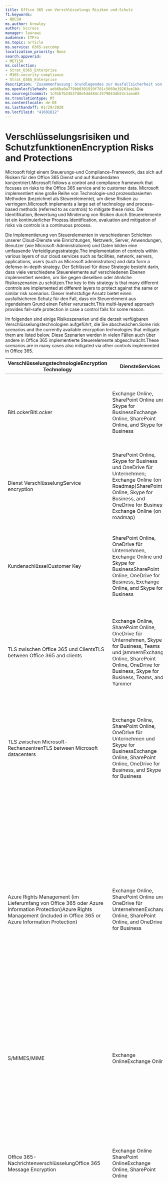 ```yaml
---
title: Office 365 von Verschlüsselungs Risiken und-Schutz
f1.keywords:
- NOCSH
ms.author: krowley
author: kccross
manager: laurawi
audience: ITPro
ms.topic: article
ms.service: O365-seccomp
localization_priority: None
search.appverid:
- MET150
ms.collection:
- Strat_O365_Enterprise
- M365-security-compliance
- Strat_O365_Enterprise
description: 'Zusammenfassung: Grundlegendes zur Ausfallsicherheit von Daten in Microsoft Office 365.'
ms.openlocfilehash: aeb6ba0a779bb0301919f781c5669e19263ee1bb
ms.sourcegitcommit: 1c91b7b24537d0e54d484c3379043db53c1aea65
ms.translationtype: MT
ms.contentlocale: de-DE
ms.lasthandoff: 01/29/2020
ms.locfileid: "41601812"
---
```

# <a name="encryption-risks-and-protections"></a><span data-ttu-id="be4a6-103">Verschlüsselungsrisiken und Schutzfunktionen</span><span class="sxs-lookup"><span data-stu-id="be4a6-103">Encryption Risks and Protections</span></span>

<span data-ttu-id="be4a6-104">Microsoft folgt einem Steuerungs-und Compliance-Framework, das sich auf Risiken für den Office 365 Dienst und auf Kundendaten konzentriert.</span><span class="sxs-lookup"><span data-stu-id="be4a6-104">Microsoft follows a control and compliance framework that focuses on risks to the Office 365 service and to customer data.</span></span> <span data-ttu-id="be4a6-105">Microsoft implementiert eine große Reihe von Technologie-und prozessbasierten Methoden (bezeichnet als Steuerelemente), um diese Risiken zu verringern.</span><span class="sxs-lookup"><span data-stu-id="be4a6-105">Microsoft implements a large set of technology and process-based methods (referred to as controls) to mitigate these risks.</span></span> <span data-ttu-id="be4a6-106">Die Identifikation, Bewertung und Minderung von Risiken durch Steuerelemente ist ein kontinuierlicher Prozess.</span><span class="sxs-lookup"><span data-stu-id="be4a6-106">Identification, evaluation and mitigation of risks via controls is a continuous process.</span></span> 

<span data-ttu-id="be4a6-107">Die Implementierung von Steuerelementen in verschiedenen Schichten unserer Cloud-Dienste wie Einrichtungen, Netzwerk, Server, Anwendungen, Benutzer (wie Microsoft-Administratoren) und Daten bilden eine umfassende Verteidigungsstrategie.</span><span class="sxs-lookup"><span data-stu-id="be4a6-107">The implementation of controls within various layers of our cloud services such as facilities, network, servers, applications, users (such as Microsoft administrators) and data form a defense-in-depth strategy.</span></span> <span data-ttu-id="be4a6-108">Der Schlüssel für diese Strategie besteht darin, dass viele verschiedene Steuerelemente auf verschiedenen Ebenen implementiert werden, um Sie gegen dieselben oder ähnliche Risikoszenarien zu schützen.</span><span class="sxs-lookup"><span data-stu-id="be4a6-108">The key to this strategy is that many different controls are implemented at different layers to protect against the same or similar risk scenarios.</span></span> <span data-ttu-id="be4a6-109">Dieser mehrstufige Ansatz bietet einen ausfallsicheren Schutz für den Fall, dass ein Steuerelement aus irgendeinem Grund einen Fehler verursacht.</span><span class="sxs-lookup"><span data-stu-id="be4a6-109">This multi-layered approach provides fail-safe protection in case a control fails for some reason.</span></span>

<span data-ttu-id="be4a6-110">Im folgenden sind einige Risikoszenarien und die derzeit verfügbaren Verschlüsselungstechnologien aufgeführt, die Sie abschwächen.</span><span class="sxs-lookup"><span data-stu-id="be4a6-110">Some risk scenarios and the currently available encryption technologies that mitigate them are listed below.</span></span> <span data-ttu-id="be4a6-111">Diese Szenarien werden in vielen Fällen auch über andere in Office 365 implementierte Steuerelemente abgeschwächt.</span><span class="sxs-lookup"><span data-stu-id="be4a6-111">These scenarios are in many cases also mitigated via other controls implemented in Office 365.</span></span>

| <span data-ttu-id="be4a6-112">Verschlüsselungstechnologie</span><span class="sxs-lookup"><span data-stu-id="be4a6-112">Encryption Technology</span></span> | <span data-ttu-id="be4a6-113">Dienste</span><span class="sxs-lookup"><span data-stu-id="be4a6-113">Services</span></span> | <span data-ttu-id="be4a6-114">Schlüsselverwaltung</span><span class="sxs-lookup"><span data-stu-id="be4a6-114">Key Management</span></span> | <span data-ttu-id="be4a6-115">Risikoszenario</span><span class="sxs-lookup"><span data-stu-id="be4a6-115">Risk Scenario</span></span> | <span data-ttu-id="be4a6-116">Wert</span><span class="sxs-lookup"><span data-stu-id="be4a6-116">Value</span></span> |
|----------------------------------------------------------------------------------|--------------------------------------------------------------------------------------------------|---------------------|------------------------------------------------------------------------------------------------------------------------------------------|---------------------------------------------------------------------------------------------------------------------------------------------------------------------------------------------------------------------------------------------------------------------------------------------------------------------------------------------------------------------------------------------------------------------------------|
| <span data-ttu-id="be4a6-117">BitLocker</span><span class="sxs-lookup"><span data-stu-id="be4a6-117">BitLocker</span></span> | <span data-ttu-id="be4a6-118">Exchange Online, SharePoint Online und Skype for Business</span><span class="sxs-lookup"><span data-stu-id="be4a6-118">Exchange Online, SharePoint Online, and Skype for Business</span></span> | <span data-ttu-id="be4a6-119">Microsoft</span><span class="sxs-lookup"><span data-stu-id="be4a6-119">Microsoft</span></span> | <span data-ttu-id="be4a6-120">Datenträger oder Server in Office 365 werden gestohlen oder nicht ordnungsgemäß recycelt.</span><span class="sxs-lookup"><span data-stu-id="be4a6-120">Disks or servers in Office 365 are stolen or improperly recycled.</span></span> | <span data-ttu-id="be4a6-121">BitLocker bietet einen ausfallsicheren Ansatz zum Schutz vor Datenverlust aufgrund gestohlener oder nicht ordnungsgemäß verwendeter Hardware (Server/Datenträger).</span><span class="sxs-lookup"><span data-stu-id="be4a6-121">BitLocker provides a fail-safe approach to protect against loss of data due to stolen or improperly recycled hardware (server/disk).</span></span> |
| <span data-ttu-id="be4a6-122">Dienst Verschlüsselung</span><span class="sxs-lookup"><span data-stu-id="be4a6-122">Service encryption</span></span> | <span data-ttu-id="be4a6-123">SharePoint Online, Skype for Business und OneDrive für Unternehmen; Exchange Online (on Roadmap)</span><span class="sxs-lookup"><span data-stu-id="be4a6-123">SharePoint Online, Skype for Business, and OneDrive for Business; Exchange Online (on roadmap)</span></span> | <span data-ttu-id="be4a6-124">Microsoft</span><span class="sxs-lookup"><span data-stu-id="be4a6-124">Microsoft</span></span> | <span data-ttu-id="be4a6-125">Interner oder externer Hacker versucht, auf einzelne Dateien/Daten als BLOB zuzugreifen.</span><span class="sxs-lookup"><span data-stu-id="be4a6-125">Internal or external hacker tries to access individual files/data as a blob.</span></span> | <span data-ttu-id="be4a6-126">Die verschlüsselten Daten können nicht ohne Zugriff auf Schlüssel entschlüsselt werden.</span><span class="sxs-lookup"><span data-stu-id="be4a6-126">The encrypted data cannot be decrypted without access to keys.</span></span> <span data-ttu-id="be4a6-127">Hilft, das Risiko eines Hackers, der auf Daten zugreift, zu mindern.</span><span class="sxs-lookup"><span data-stu-id="be4a6-127">Helps to mitigate risk of a hacker accessing data.</span></span> |
| <span data-ttu-id="be4a6-128">Kundenschlüssel</span><span class="sxs-lookup"><span data-stu-id="be4a6-128">Customer Key</span></span> | <span data-ttu-id="be4a6-129">SharePoint Online, OneDrive für Unternehmen, Exchange Online und Skype for Business</span><span class="sxs-lookup"><span data-stu-id="be4a6-129">SharePoint Online, OneDrive for Business, Exchange Online, and Skype for Business</span></span> | <span data-ttu-id="be4a6-130">Kunde</span><span class="sxs-lookup"><span data-stu-id="be4a6-130">Customer</span></span> | <span data-ttu-id="be4a6-131">N/A (dieses Feature ist als Compliance-Feature konzipiert; keine Risikominderung.)</span><span class="sxs-lookup"><span data-stu-id="be4a6-131">N/A (This feature is designed as a compliance feature; not as a mitigation for any risk.)</span></span> | <span data-ttu-id="be4a6-132">Unterstützt Kunden bei der Erfüllung interner Vorschriften und Compliance-Verpflichtungen sowie der Möglichkeit, den Office 365-Dienst zu verlassen und den Zugriff von Microsoft auf Daten zu widerrufen.</span><span class="sxs-lookup"><span data-stu-id="be4a6-132">Helps customers meet internal regulation and compliance obligations, and the ability to leave the Office 365 service and revoke Microsoft’s access to data</span></span> |
| <span data-ttu-id="be4a6-133">TLS zwischen Office 365 und Clients</span><span class="sxs-lookup"><span data-stu-id="be4a6-133">TLS between Office 365 and clients</span></span> | <span data-ttu-id="be4a6-134">Exchange Online, SharePoint Online, OneDrive für Unternehmen, Skype for Business, Teams und jammern</span><span class="sxs-lookup"><span data-stu-id="be4a6-134">Exchange Online, SharePoint Online, OneDrive for Business, Skype for Business, Teams, and Yammer</span></span> | <span data-ttu-id="be4a6-135">Microsoft, Kunde</span><span class="sxs-lookup"><span data-stu-id="be4a6-135">Microsoft, Customer</span></span> | <span data-ttu-id="be4a6-136">Man-in-the-Middle-oder andere Angriffe, um den Datenfluss zwischen Office 365 und Clientcomputern über das Internet zu tippen.</span><span class="sxs-lookup"><span data-stu-id="be4a6-136">Man-in-the-middle or other attack to tap the data flow between Office 365 and client computers over Internet.</span></span> | <span data-ttu-id="be4a6-137">Diese Implementierung stellt einen Mehrwert für Microsoft und Kunden dar und gewährleistet die Datenintegrität, wenn Sie zwischen Office 365 und dem Client fließt.</span><span class="sxs-lookup"><span data-stu-id="be4a6-137">This implementation provides value to both Microsoft and customers and assures data integrity as it flows between Office 365 and the client.</span></span> |
| <span data-ttu-id="be4a6-138">TLS zwischen Microsoft-Rechenzentren</span><span class="sxs-lookup"><span data-stu-id="be4a6-138">TLS between Microsoft datacenters</span></span> | <span data-ttu-id="be4a6-139">Exchange Online, SharePoint Online, OneDrive für Unternehmen und Skype for Business</span><span class="sxs-lookup"><span data-stu-id="be4a6-139">Exchange Online, SharePoint Online, OneDrive for Business, and Skype for Business</span></span> | <span data-ttu-id="be4a6-140">Microsoft</span><span class="sxs-lookup"><span data-stu-id="be4a6-140">Microsoft</span></span> | <span data-ttu-id="be4a6-141">Man-in-the-Middle-oder andere Angriffe zum Tippen auf den Kundendaten Fluss zwischen Office 365 Servern, die sich in verschiedenen Microsoft-Rechenzentren befinden.</span><span class="sxs-lookup"><span data-stu-id="be4a6-141">Man-in-the-middle or other attack to tap the customer data flow between Office 365 servers located in different Microsoft datacenters.</span></span> | <span data-ttu-id="be4a6-142">Diese Implementierung ist eine weitere Methode zum Schutz von Daten gegen Angriffe zwischen Microsoft-Rechenzentren.</span><span class="sxs-lookup"><span data-stu-id="be4a6-142">This implementation is another method to protect data against attacks between Microsoft datacenters.</span></span> |
| <span data-ttu-id="be4a6-143">Azure Rights Management (im Lieferumfang von Office 365 oder Azure Information Protection)</span><span class="sxs-lookup"><span data-stu-id="be4a6-143">Azure Rights Management (included in Office 365 or Azure Information Protection)</span></span> | <span data-ttu-id="be4a6-144">Exchange Online, SharePoint Online und OneDrive für Unternehmen</span><span class="sxs-lookup"><span data-stu-id="be4a6-144">Exchange Online, SharePoint Online, and OneDrive for Business</span></span> | <span data-ttu-id="be4a6-145">Kunde</span><span class="sxs-lookup"><span data-stu-id="be4a6-145">Customer</span></span> | <span data-ttu-id="be4a6-146">Daten fallen in die Hände einer Person, die keinen Zugriff auf die Daten haben sollte.</span><span class="sxs-lookup"><span data-stu-id="be4a6-146">Data falls into the hands of a person who should not have access to the data.</span></span> | <span data-ttu-id="be4a6-147">Azure Information Protection verwendet Azure RMS, das Kunden mithilfe von Verschlüsselungs-, Identitäts-und Autorisierungsrichtlinien einen Mehrwert bietet, um Dateien und e-Mails auf mehreren Geräten zu schützen.</span><span class="sxs-lookup"><span data-stu-id="be4a6-147">Azure Information Protection uses Azure RMS which provides value to customers by using encryption, identity, and authorization policies to help secure files and email across multiple devices.</span></span> <span data-ttu-id="be4a6-148">Azure RMS bietet Kunden einen Mehrwert, wenn alle e-Mails, die von Office 365 stammen, die bestimmten Kriterien entsprechen (d. h., alle e-Mails an eine bestimmte Adresse), automatisch verschlüsselt werden können, bevor Sie an einen anderen Empfänger gesendet werden.</span><span class="sxs-lookup"><span data-stu-id="be4a6-148">Azure RMS provides value to customers where all emails originating from Office 365 that match certain criteria (i.e., all emails to a certain address) can be automatically encrypted before they get sent to another recipient.</span></span> |
| <span data-ttu-id="be4a6-149">S/MIME</span><span class="sxs-lookup"><span data-stu-id="be4a6-149">S/MIME</span></span> | <span data-ttu-id="be4a6-150">Exchange Online</span><span class="sxs-lookup"><span data-stu-id="be4a6-150">Exchange Online</span></span> | <span data-ttu-id="be4a6-151">Kunde</span><span class="sxs-lookup"><span data-stu-id="be4a6-151">Customer</span></span> | <span data-ttu-id="be4a6-152">E-Mail fällt in die Hände einer Person, die nicht der beabsichtigte Empfänger ist.</span><span class="sxs-lookup"><span data-stu-id="be4a6-152">Email falls into the hands of a person who is not the intended recipient.</span></span> | <span data-ttu-id="be4a6-153">S/MIME bietet Kunden einen Mehrwert, indem sichergestellt wird, dass mit s/MIME verschlüsselte e-Mails nur vom direkten Empfänger der e-Mail entschlüsselt werden können.</span><span class="sxs-lookup"><span data-stu-id="be4a6-153">S/MIME provides value to customers by assuring that email encrypted with S/MIME can only be decrypted by the direct recipient of the email.</span></span> |
| <span data-ttu-id="be4a6-154">Office 365-Nachrichtenverschlüsselung</span><span class="sxs-lookup"><span data-stu-id="be4a6-154">Office 365 Message Encryption</span></span> | <span data-ttu-id="be4a6-155">Exchange Online SharePoint Online</span><span class="sxs-lookup"><span data-stu-id="be4a6-155">Exchange Online, SharePoint Online</span></span> | <span data-ttu-id="be4a6-156">Kunde</span><span class="sxs-lookup"><span data-stu-id="be4a6-156">Customer</span></span> | <span data-ttu-id="be4a6-157">E-Mail, einschließlich geschützter Anlagen, fällt in die Hände einer Person innerhalb oder außerhalb Office 365, die nicht der beabsichtigte Empfänger der e-Mail ist.</span><span class="sxs-lookup"><span data-stu-id="be4a6-157">Email, including protected attachments, falls in hands of a person either within or outside Office 365 who is not the intended recipient of the email.</span></span> | <span data-ttu-id="be4a6-158">OM bietet Kunden einen Mehrwert, bei dem alle e-Mails, die von Office 365 stammen, die bestimmten Kriterien entsprechen (d. h., alle e-Mails an eine bestimmte Adresse), automatisch verschlüsselt werden, bevor Sie an einen anderen internen oder externen Empfänger gesendet werden.</span><span class="sxs-lookup"><span data-stu-id="be4a6-158">OME provides value to customers where all emails originating from Office 365 that match certain criteria (i.e., all emails to a certain address) are automatically encrypted before they get sent to another internal or an external recipient.</span></span> |
| <span data-ttu-id="be4a6-159">SMTP TLS mit Partnerorganisation</span><span class="sxs-lookup"><span data-stu-id="be4a6-159">SMTP TLS with partner organization</span></span> | <span data-ttu-id="be4a6-160">Exchange Online</span><span class="sxs-lookup"><span data-stu-id="be4a6-160">Exchange Online</span></span> | <span data-ttu-id="be4a6-161">Kunde</span><span class="sxs-lookup"><span data-stu-id="be4a6-161">Customer</span></span> | <span data-ttu-id="be4a6-162">E-Mails werden über einen man-in-the-Middle-oder einen anderen Angriff abgefangen, während Sie bei der Übertragung von einem Office 365-Mandanten in eine andere Partnerorganisation unterwegs sind.</span><span class="sxs-lookup"><span data-stu-id="be4a6-162">Email is intercepted via a man-in-the-middle or other attack while in transit from an Office 365 tenant to another partner organization.</span></span> | <span data-ttu-id="be4a6-163">Dieses Szenario bietet dem Kunden einen Mehrwert, sodass er alle e-Mails zwischen dem Office 365 Mandanten und der e-Mail-Organisation Ihres Partners innerhalb eines verschlüsselten SMTP-Kanals senden/empfangen kann.</span><span class="sxs-lookup"><span data-stu-id="be4a6-163">This scenario provides value to the customer such that they can send/receive all emails between their Office 365 tenant and their partner’s email organization inside an encrypted SMTP channel.</span></span> |

## <a name="encryption-technologies-available-in-office-365-multi-tenant-environments"></a><span data-ttu-id="be4a6-164">In Office 365 Umgebungen mit mehreren Mandanten verfügbare Verschlüsselungstechnologien</span><span class="sxs-lookup"><span data-stu-id="be4a6-164">Encryption technologies available in Office 365 multi-tenant environments</span></span>

| <span data-ttu-id="be4a6-165">Verschlüsselungstechnologie</span><span class="sxs-lookup"><span data-stu-id="be4a6-165">Encryption Technology</span></span> | <span data-ttu-id="be4a6-166">Implementiert von</span><span class="sxs-lookup"><span data-stu-id="be4a6-166">Implemented by</span></span> | <span data-ttu-id="be4a6-167">Algorithmus und Stärke des Schlüsselaustauschs</span><span class="sxs-lookup"><span data-stu-id="be4a6-167">Key Exchange Algorithm and Strength</span></span> | <span data-ttu-id="be4a6-168">Schlüsselverwaltung \*</span><span class="sxs-lookup"><span data-stu-id="be4a6-168">Key Management\*</span></span> | <span data-ttu-id="be4a6-169">FIPS 140-2 validiert</span><span class="sxs-lookup"><span data-stu-id="be4a6-169">FIPS 140-2 Validated</span></span> |
|----------------------------------------------------------------------------------|-------------------------|------------------------------------------------------------------------------------------------------------------------------------------------------------------------------------|--------------------------------------------------------------------------------------------------------------------------------------------------------------------------------------------------------------------------------------------------------------------------------------------------------------------------------------------------------------------------------------------------------------------------------------------------------------------------------------------------------------------------------------------------------------------------------------------------------------------------------------------------------------------------------------------------------------------------------------------------------------------------------------------------------------------------------------------------------------------------------------------------------------|-----------------------------------------------------------------------|
| <span data-ttu-id="be4a6-170">BitLocker</span><span class="sxs-lookup"><span data-stu-id="be4a6-170">BitLocker</span></span> | <span data-ttu-id="be4a6-171">Exchange Online</span><span class="sxs-lookup"><span data-stu-id="be4a6-171">Exchange Online</span></span> | <span data-ttu-id="be4a6-172">AES 128-Bit +</span><span class="sxs-lookup"><span data-stu-id="be4a6-172">AES 128-bit+</span></span> | <span data-ttu-id="be4a6-173">Der externe AES-Schlüssel wird in einem geheimen Tresor und in der Registrierung des Exchange-Servers gespeichert.</span><span class="sxs-lookup"><span data-stu-id="be4a6-173">AES external key is stored in a Secret Safe and in the registry of the Exchange server.</span></span> <span data-ttu-id="be4a6-174">Bei dem geheimen Safe handelt es sich um ein gesichertes Repository, das hochstufige Höhen-und Genehmigungen für den Zugriff erfordert.</span><span class="sxs-lookup"><span data-stu-id="be4a6-174">The Secret Safe is a secured repository that requires high-level elevation and approvals to access.</span></span> <span data-ttu-id="be4a6-175">Der Zugriff kann nur mithilfe eines internen Tools namens Lockbox angefordert und genehmigt werden.</span><span class="sxs-lookup"><span data-stu-id="be4a6-175">Access can be requested and approved only by using an internal tool called Lockbox.</span></span> <span data-ttu-id="be4a6-176">Der externe AES-Schlüssel wird auch im Trusted Platform-Modul auf dem Server gespeichert.</span><span class="sxs-lookup"><span data-stu-id="be4a6-176">The AES external key is also stored in the Trusted Platform Module in the server.</span></span> <span data-ttu-id="be4a6-177">Ein 48 stelliges numerisches Kennwort wird in Active Directory gespeichert und durch Lockbox geschützt.</span><span class="sxs-lookup"><span data-stu-id="be4a6-177">A 48-digit numerical password is stored in Active Directory and protected by Lockbox.</span></span> | <span data-ttu-id="be4a6-178">Ja, für Server mit AES 256-Bit \* \*</span><span class="sxs-lookup"><span data-stu-id="be4a6-178">Yes, for servers that use AES 256-bit\*\*</span></span> |
|  | <span data-ttu-id="be4a6-179">SharePoint Online</span><span class="sxs-lookup"><span data-stu-id="be4a6-179">SharePoint Online</span></span> | <span data-ttu-id="be4a6-180">AES 256-Bit</span><span class="sxs-lookup"><span data-stu-id="be4a6-180">AES 256-bit</span></span> | <span data-ttu-id="be4a6-181">Externer AES-Schlüssel wird in einem geheimen Tresor gespeichert.</span><span class="sxs-lookup"><span data-stu-id="be4a6-181">AES external key is stored in a Secret Safe.</span></span> <span data-ttu-id="be4a6-182">Bei dem geheimen Safe handelt es sich um ein gesichertes Repository, das hochstufige Höhen-und Genehmigungen für den Zugriff erfordert.</span><span class="sxs-lookup"><span data-stu-id="be4a6-182">The Secret Safe is a secured repository that requires high-level elevation and approvals to access.</span></span> <span data-ttu-id="be4a6-183">Der Zugriff kann nur mithilfe eines internen Tools namens Lockbox angefordert und genehmigt werden.</span><span class="sxs-lookup"><span data-stu-id="be4a6-183">Access can be requested and approved only by using an internal tool called Lockbox.</span></span> <span data-ttu-id="be4a6-184">Der externe AES-Schlüssel wird auch im Trusted Platform-Modul auf dem Server gespeichert.</span><span class="sxs-lookup"><span data-stu-id="be4a6-184">The AES external key is also stored in the Trusted Platform Module in the server.</span></span> <span data-ttu-id="be4a6-185">Ein 48 stelliges numerisches Kennwort wird in Active Directory gespeichert und durch Lockbox geschützt.</span><span class="sxs-lookup"><span data-stu-id="be4a6-185">A 48-digit numerical password is stored in Active Directory and protected by Lockbox.</span></span> | <span data-ttu-id="be4a6-186">Ja</span><span class="sxs-lookup"><span data-stu-id="be4a6-186">Yes</span></span> |
|  | <span data-ttu-id="be4a6-187">Skype for Business</span><span class="sxs-lookup"><span data-stu-id="be4a6-187">Skype for Business</span></span> | <span data-ttu-id="be4a6-188">AES 256-Bit</span><span class="sxs-lookup"><span data-stu-id="be4a6-188">AES 256-bit</span></span> | <span data-ttu-id="be4a6-189">Externer AES-Schlüssel wird in einem geheimen Tresor gespeichert.</span><span class="sxs-lookup"><span data-stu-id="be4a6-189">AES external key is stored in a Secret Safe.</span></span> <span data-ttu-id="be4a6-190">Bei dem geheimen Safe handelt es sich um ein gesichertes Repository, das hochstufige Höhen-und Genehmigungen für den Zugriff erfordert.</span><span class="sxs-lookup"><span data-stu-id="be4a6-190">The Secret Safe is a secured repository that requires high-level elevation and approvals to access.</span></span> <span data-ttu-id="be4a6-191">Der Zugriff kann nur mithilfe eines internen Tools namens Lockbox angefordert und genehmigt werden.</span><span class="sxs-lookup"><span data-stu-id="be4a6-191">Access can be requested and approved only by using an internal tool called Lockbox.</span></span> <span data-ttu-id="be4a6-192">Der externe AES-Schlüssel wird auch im Trusted Platform-Modul auf dem Server gespeichert.</span><span class="sxs-lookup"><span data-stu-id="be4a6-192">The AES external key is also stored in the Trusted Platform Module in the server.</span></span> <span data-ttu-id="be4a6-193">Ein 48 stelliges numerisches Kennwort wird in Active Directory gespeichert und durch Lockbox geschützt.</span><span class="sxs-lookup"><span data-stu-id="be4a6-193">A 48-digit numerical password is stored in Active Directory and protected by Lockbox.</span></span> | <span data-ttu-id="be4a6-194">Ja</span><span class="sxs-lookup"><span data-stu-id="be4a6-194">Yes</span></span> |
| <span data-ttu-id="be4a6-195">Dienst Verschlüsselung</span><span class="sxs-lookup"><span data-stu-id="be4a6-195">Service Encryption</span></span> | <span data-ttu-id="be4a6-196">SharePoint Online</span><span class="sxs-lookup"><span data-stu-id="be4a6-196">SharePoint Online</span></span> | <span data-ttu-id="be4a6-197">AES 256-Bit</span><span class="sxs-lookup"><span data-stu-id="be4a6-197">AES 256-bit</span></span> | <span data-ttu-id="be4a6-198">Die zum Verschlüsseln der Blobs verwendeten Schlüssel werden in der SharePoint Online Inhaltsdatenbank gespeichert.</span><span class="sxs-lookup"><span data-stu-id="be4a6-198">The keys used to encrypt the blobs are stored in the SharePoint Online Content Database.</span></span> <span data-ttu-id="be4a6-199">Die SharePoint Online Inhaltsdatenbanken werden durch Datenbankzugriffs Steuerelemente und die Verschlüsselung im Rest geschützt.</span><span class="sxs-lookup"><span data-stu-id="be4a6-199">The SharePoint Online Content Databases is protected by database access controls and encryption at rest.</span></span> <span data-ttu-id="be4a6-200">Die Verschlüsselung erfolgt mithilfe von DSA in der Azure SQL-Datenbank.</span><span class="sxs-lookup"><span data-stu-id="be4a6-200">Encryption is performed using TDE in Azure SQL Database.</span></span> <span data-ttu-id="be4a6-201">Diese Geheimnisse befinden sich auf Dienstebene für SharePoint Online, nicht auf Mandantenebene.</span><span class="sxs-lookup"><span data-stu-id="be4a6-201">These secrets are at the service level for SharePoint Online, not at the tenant level.</span></span> <span data-ttu-id="be4a6-202">Diese Geheimnisse (manchmal auch als Hauptschlüssel bezeichnet) werden in einem separaten sicheren Repository gespeichert, das als Schlüsselspeicher bezeichnet wird.</span><span class="sxs-lookup"><span data-stu-id="be4a6-202">These secrets (sometimes referred to as the master keys) are stored in a separate secure repository called the Key Store.</span></span> <span data-ttu-id="be4a6-203">DSA bietet Sicherheit im Ruhezustand sowohl für die aktive Datenbank als auch für die Datenbanksicherungen und Transaktionsprotokolle.</span><span class="sxs-lookup"><span data-stu-id="be4a6-203">TDE provides security at rest for both the active database and the database backups and transaction logs.</span></span> <span data-ttu-id="be4a6-204">Wenn Kunden den optionalen Schlüssel bereitstellen, wird der Kundenschlüssel in Azure Key Vault gespeichert, und der Dienst verwendet den Schlüssel zum Verschlüsseln eines Mandanten Schlüssels, der zum Verschlüsseln eines Standort Schlüssels verwendet wird, der dann zum Verschlüsseln der Tasten auf Dateiebene verwendet wird.</span><span class="sxs-lookup"><span data-stu-id="be4a6-204">When customers provide the optional key, the customer key is stored in Azure Key Vault, and the service uses the key to encrypt a tenant key, which is used to encrypt a site key, which is then used to encrypt the file level keys.</span></span> <span data-ttu-id="be4a6-205">Im Wesentlichen wird eine neue Schlüsselhierarchie eingeführt, wenn der Kunde einen Schlüssel bereitstellt.</span><span class="sxs-lookup"><span data-stu-id="be4a6-205">Essentially, a new key hierarchy is introduced when the customer provides a key.</span></span> | <span data-ttu-id="be4a6-206">Ja</span><span class="sxs-lookup"><span data-stu-id="be4a6-206">Yes</span></span> |
|  | <span data-ttu-id="be4a6-207">Skype for Business</span><span class="sxs-lookup"><span data-stu-id="be4a6-207">Skype for Business</span></span> | <span data-ttu-id="be4a6-208">AES 256-Bit</span><span class="sxs-lookup"><span data-stu-id="be4a6-208">AES 256-bit</span></span> | <span data-ttu-id="be4a6-209">Jedes Datenelement wird mit einem anderen zufällig generierten 256-Bit-Schlüssel verschlüsselt.</span><span class="sxs-lookup"><span data-stu-id="be4a6-209">Each piece of data is encrypted using a different randomly generated 256-bit key.</span></span> <span data-ttu-id="be4a6-210">Der Verschlüsselungsschlüssel wird in einer entsprechenden Metadaten-XML-Datei gespeichert, die auch über einen Hauptschlüssel für die Konferenz verschlüsselt wird.</span><span class="sxs-lookup"><span data-stu-id="be4a6-210">The encryption key is stored in a corresponding metadata XML file which is also encrypted by a per-conference master key.</span></span> <span data-ttu-id="be4a6-211">Der Hauptschlüssel wird auch einmal nach dem Zufallsprinzip pro Konferenz generiert.</span><span class="sxs-lookup"><span data-stu-id="be4a6-211">The master key is also randomly generated once per conference.</span></span> | <span data-ttu-id="be4a6-212">Ja</span><span class="sxs-lookup"><span data-stu-id="be4a6-212">Yes</span></span> |
|  | <span data-ttu-id="be4a6-213">Exchange Online</span><span class="sxs-lookup"><span data-stu-id="be4a6-213">Exchange Online</span></span> | <span data-ttu-id="be4a6-214">AES 256-Bit</span><span class="sxs-lookup"><span data-stu-id="be4a6-214">AES 256-bit</span></span> | <span data-ttu-id="be4a6-215">Jedes Postfach wird mithilfe einer Daten Verschlüsselungsrichtlinie verschlüsselt, die Verschlüsselungsschlüssel verwendet, die von Microsoft (on Roadmap) oder vom Kunden gesteuert werden (wenn der Kundenschlüssel verwendet wird).</span><span class="sxs-lookup"><span data-stu-id="be4a6-215">Each mailbox is encrypted using a data encryption policy that uses encryption keys controlled by Microsoft (on roadmap) or by the customer (when Customer Key is used).</span></span> | <span data-ttu-id="be4a6-216">Ja</span><span class="sxs-lookup"><span data-stu-id="be4a6-216">Yes</span></span> |
| <span data-ttu-id="be4a6-217">TLS zwischen Office 365 und Clients/Partnern</span><span class="sxs-lookup"><span data-stu-id="be4a6-217">TLS between Office 365 and clients/partners</span></span> | <span data-ttu-id="be4a6-218">Exchange Online</span><span class="sxs-lookup"><span data-stu-id="be4a6-218">Exchange Online</span></span> | [<span data-ttu-id="be4a6-219">Opportunistisches TLS, das mehrere Verschlüsselungs Pakete unterstützt</span><span class="sxs-lookup"><span data-stu-id="be4a6-219">Opportunistic TLS supporting multiple cipher suites</span></span>](https://technet.microsoft.com/library/mt163898.aspx) | <span data-ttu-id="be4a6-220">Das TLS-Zertifikat für Exchange Online (Outlook.Office.com) ist ein 2048-Bit-SHA256RSA-Zertifikat, das von Baltimore Cybertrust root ausgestellt wurde.</span><span class="sxs-lookup"><span data-stu-id="be4a6-220">The TLS certificate for Exchange Online (outlook.office.com) is a 2048-bit SHA256RSA certificate issued by Baltimore CyberTrust Root.</span></span> <br> <br> <span data-ttu-id="be4a6-221">Das TLS-Stammzertifikat für Exchange Online ist ein 2048-Bit-SHA1RSA-Zertifikat, das von Baltimore Cybertrust root ausgestellt wurde.</span><span class="sxs-lookup"><span data-stu-id="be4a6-221">The TLS root certificate for Exchange Online is a 2048-bit SHA1RSA certificate issued by Baltimore CyberTrust Root.</span></span> | <span data-ttu-id="be4a6-222">Ja, wenn TLS 1,2 mit 256-Bit-Verschlüsselungsstärke verwendet wird</span><span class="sxs-lookup"><span data-stu-id="be4a6-222">Yes, when TLS 1.2 with 256-bit cipher strength is used</span></span> |
|  | <span data-ttu-id="be4a6-223">SharePoint Online</span><span class="sxs-lookup"><span data-stu-id="be4a6-223">SharePoint Online</span></span> | <span data-ttu-id="be4a6-224">TLS 1,2 mit AES 256</span><span class="sxs-lookup"><span data-stu-id="be4a6-224">TLS 1.2 with AES 256</span></span> <br> <br> [<span data-ttu-id="be4a6-225">Datenverschlüsselung in OneDrive for Business und SharePoint Online</span><span class="sxs-lookup"><span data-stu-id="be4a6-225">Data Encryption in OneDrive for Business and SharePoint Online</span></span>](https://technet.microsoft.com/library/dn905447.aspx) | <span data-ttu-id="be4a6-226">Das TLS-Zertifikat für SharePoint Online (\*. SharePoint.com) ist ein 2048-Bit-SHA256RSA-Zertifikat, das von Baltimore Cybertrust root ausgestellt wurde.</span><span class="sxs-lookup"><span data-stu-id="be4a6-226">The TLS certificate for SharePoint Online (\*.sharepoint.com) is a 2048-bit SHA256RSA certificate issued by Baltimore CyberTrust Root.</span></span> <br> <br> <span data-ttu-id="be4a6-227">Das TLS-Stammzertifikat für SharePoint Online ist ein 2048-Bit-SHA1RSA-Zertifikat, das von Baltimore Cybertrust root ausgestellt wurde.</span><span class="sxs-lookup"><span data-stu-id="be4a6-227">The TLS root certificate for SharePoint Online is a 2048-bit SHA1RSA certificate issued by Baltimore CyberTrust Root.</span></span> | <span data-ttu-id="be4a6-228">Ja</span><span class="sxs-lookup"><span data-stu-id="be4a6-228">Yes</span></span> |
|  | <span data-ttu-id="be4a6-229">Skype for Business</span><span class="sxs-lookup"><span data-stu-id="be4a6-229">Skype for Business</span></span> | [<span data-ttu-id="be4a6-230">TLS für SIP-Kommunikation und PSOM-Datenfreigabesitzungen</span><span class="sxs-lookup"><span data-stu-id="be4a6-230">TLS for SIP communications and PSOM data sharing sessions</span></span>](https://support.office.com/article/Set-up-your-network-for-Skype-for-Business-Online-d21f89b0-3afc-432e-b735-036b2432fdbf) | <span data-ttu-id="be4a6-231">Das TLS-Zertifikat für Skype for Business (\*. lync.com) ist ein 2048-Bit-SHA256RSA-Zertifikat, das von Baltimore Cybertrust root ausgestellt wurde.</span><span class="sxs-lookup"><span data-stu-id="be4a6-231">The TLS certificate for Skype for Business (\*.lync.com) is a 2048-bit SHA256RSA certificate issued by Baltimore CyberTrust Root.</span></span> <br> <br> <span data-ttu-id="be4a6-232">Das TLS-Stammzertifikat für Skype for Business ist ein 2048-Bit-SHA256RSA-Zertifikat, das von Baltimore Cybertrust root ausgestellt wurde.</span><span class="sxs-lookup"><span data-stu-id="be4a6-232">The TLS root certificate for Skype for Business is a 2048-bit SHA256RSA certificate issued by Baltimore CyberTrust Root.</span></span> | <span data-ttu-id="be4a6-233">Ja</span><span class="sxs-lookup"><span data-stu-id="be4a6-233">Yes</span></span> |
|  | <span data-ttu-id="be4a6-234">Microsoft Teams</span><span class="sxs-lookup"><span data-stu-id="be4a6-234">Microsoft Teams</span></span> | <span data-ttu-id="be4a6-235">TLS 1,2 mit AES 256</span><span class="sxs-lookup"><span data-stu-id="be4a6-235">TLS 1.2 with AES 256</span></span> <br> <br> [<span data-ttu-id="be4a6-236">Häufig gestellte Fragen zu Microsoft Teams – Administratorhilfe</span><span class="sxs-lookup"><span data-stu-id="be4a6-236">Frequently asked questions about Microsoft Teams – Admin Help</span></span>](https://docs.microsoft.com/MicrosoftTeams/teams-overview) | <span data-ttu-id="be4a6-237">Das TLS-Zertifikat für Microsoft Teams (Teams.Microsoft.com, Edge.Skype.com) ist ein 2048-Bit-SHA256RSA-Zertifikat, das von Baltimore Cybertrust root ausgestellt wurde.</span><span class="sxs-lookup"><span data-stu-id="be4a6-237">The TLS certificate for Microsoft Teams (teams.microsoft.com, edge.skype.com) is a 2048-bit SHA256RSA certificate issued by Baltimore CyberTrust Root.</span></span> <br> <br> <span data-ttu-id="be4a6-238">Das TLS-Stammzertifikat für Microsoft Teams ist ein 2048-Bit-SHA256RSA-Zertifikat, das von Baltimore Cybertrust root ausgestellt wurde.</span><span class="sxs-lookup"><span data-stu-id="be4a6-238">The TLS root certificate for Microsoft Teams is a 2048-bit SHA256RSA certificate issued by Baltimore CyberTrust Root.</span></span> | <span data-ttu-id="be4a6-239">Ja</span><span class="sxs-lookup"><span data-stu-id="be4a6-239">Yes</span></span> |
| <span data-ttu-id="be4a6-240">TLS zwischen Microsoft-Rechenzentren</span><span class="sxs-lookup"><span data-stu-id="be4a6-240">TLS between Microsoft datacenters</span></span> | <span data-ttu-id="be4a6-241">Alle Office 365 Dienste</span><span class="sxs-lookup"><span data-stu-id="be4a6-241">All Office 365 services</span></span> | <span data-ttu-id="be4a6-242">TLS 1,2 mit AES 256</span><span class="sxs-lookup"><span data-stu-id="be4a6-242">TLS 1.2 with AES 256</span></span> <br> <br> <span data-ttu-id="be4a6-243">SRTP (Secure Real-Time Transport Protocol)</span><span class="sxs-lookup"><span data-stu-id="be4a6-243">Secure Real-time Transport Protocol (SRTP)</span></span> | <span data-ttu-id="be4a6-244">Microsoft verwendet eine intern verwaltete und bereitgestellte Zertifizierungsstelle für die Server-zu-Server-Kommunikation zwischen Microsoft-Rechenzentren.</span><span class="sxs-lookup"><span data-stu-id="be4a6-244">Microsoft uses an internally managed and deployed certification authority for server-to-server communications between Microsoft datacenters.</span></span> | <span data-ttu-id="be4a6-245">Ja</span><span class="sxs-lookup"><span data-stu-id="be4a6-245">Yes</span></span> |
| <span data-ttu-id="be4a6-246">Azure Rights Management (im Lieferumfang von Office 365 oder Azure Information Protection)</span><span class="sxs-lookup"><span data-stu-id="be4a6-246">Azure Rights Management (included in Office 365 or Azure Information Protection)</span></span> | <span data-ttu-id="be4a6-247">Exchange Online</span><span class="sxs-lookup"><span data-stu-id="be4a6-247">Exchange Online</span></span> | <span data-ttu-id="be4a6-248">Unterstützt den [kryptografischen Modus 2](https://docs.microsoft.com/previous-versions/windows/it-pro/windows-server-2008-R2-and-2008/hh867439(v=ws.10)), eine aktualisierte und erweiterte RMS-kryptografische Implementierung.</span><span class="sxs-lookup"><span data-stu-id="be4a6-248">Supports [Cryptographic Mode 2](https://docs.microsoft.com/previous-versions/windows/it-pro/windows-server-2008-R2-and-2008/hh867439(v=ws.10)), an updated and enhanced RMS cryptographic implementation.</span></span> <span data-ttu-id="be4a6-249">Er unterstützt RSA 2048 für Signatur und Verschlüsselung sowie SHA-256 für Hash in der Signatur.</span><span class="sxs-lookup"><span data-stu-id="be4a6-249">It supports RSA 2048 for signature and encryption, and SHA-256 for hash in the signature.</span></span> | <span data-ttu-id="be4a6-250">[Verwaltet von Microsoft](https://docs.microsoft.com/azure/information-protection/plan-implement-tenant-key).</span><span class="sxs-lookup"><span data-stu-id="be4a6-250">[Managed by Microsoft](https://docs.microsoft.com/azure/information-protection/plan-implement-tenant-key).</span></span> | <span data-ttu-id="be4a6-251">Ja</span><span class="sxs-lookup"><span data-stu-id="be4a6-251">Yes</span></span> |
|  | <span data-ttu-id="be4a6-252">SharePoint Online</span><span class="sxs-lookup"><span data-stu-id="be4a6-252">SharePoint Online</span></span> | <span data-ttu-id="be4a6-253">Unterstützt den [kryptografischen Modus 2](https://docs.microsoft.com/previous-versions/windows/it-pro/windows-server-2008-R2-and-2008/hh867439(v=ws.10)), eine aktualisierte und erweiterte RMS-kryptografische Implementierung.</span><span class="sxs-lookup"><span data-stu-id="be4a6-253">Supports [Cryptographic Mode 2](https://docs.microsoft.com/previous-versions/windows/it-pro/windows-server-2008-R2-and-2008/hh867439(v=ws.10)), an updated and enhanced RMS cryptographic implementation.</span></span> <span data-ttu-id="be4a6-254">Er unterstützt RSA 2048 für Signatur und Verschlüsselung sowie SHA-256 für die Signatur.</span><span class="sxs-lookup"><span data-stu-id="be4a6-254">It supports RSA 2048 for signature and encryption, and SHA-256 for signature.</span></span> | <span data-ttu-id="be4a6-255">[Verwaltet von Microsoft](https://docs.microsoft.com/azure/information-protection/plan-implement-tenant-key), dies ist die Standardeinstellung; oder</span><span class="sxs-lookup"><span data-stu-id="be4a6-255">[Managed by Microsoft](https://docs.microsoft.com/azure/information-protection/plan-implement-tenant-key), which is the default setting; or</span></span> <br> <br> <span data-ttu-id="be4a6-256">Kunden verwaltet, was eine Alternative zu den von Microsoft verwalteten Schlüsseln ist.</span><span class="sxs-lookup"><span data-stu-id="be4a6-256">Customer-managed, which is an alternative to Microsoft-managed keys.</span></span> <span data-ttu-id="be4a6-257">Organisation, die über ein IT-verwaltetes Azure-Abonnement verfügt, kann BYOK verwenden und die Nutzung ohne Aufpreis protokollieren.</span><span class="sxs-lookup"><span data-stu-id="be4a6-257">Organization that have an IT-managed Azure subscription can use BYOK and log its usage at no extra charge.</span></span> <span data-ttu-id="be4a6-258">Weitere Informationen finden Sie unter [Implementing Bring your own Key](https://docs.microsoft.com/azure/information-protection/plan-implement-tenant-key).</span><span class="sxs-lookup"><span data-stu-id="be4a6-258">For more information, see [Implementing bring your own key](https://docs.microsoft.com/azure/information-protection/plan-implement-tenant-key).</span></span> <span data-ttu-id="be4a6-259">In dieser Konfiguration werden Thales HSMs verwendet, um Ihre Schlüssel zu schützen.</span><span class="sxs-lookup"><span data-stu-id="be4a6-259">In this configuration, Thales HSMs are used to protect your keys.</span></span> <span data-ttu-id="be4a6-260">Weitere Informationen finden Sie unter [Thales HSMs und Azure RMS](https://www.thales-esecurity.com/msrms/cloud).</span><span class="sxs-lookup"><span data-stu-id="be4a6-260">For more information, see [Thales HSMs and Azure RMS](https://www.thales-esecurity.com/msrms/cloud).</span></span> | <span data-ttu-id="be4a6-261">Ja</span><span class="sxs-lookup"><span data-stu-id="be4a6-261">Yes</span></span> |
| <span data-ttu-id="be4a6-262">S/MIME</span><span class="sxs-lookup"><span data-stu-id="be4a6-262">S/MIME</span></span> | <span data-ttu-id="be4a6-263">Exchange Online</span><span class="sxs-lookup"><span data-stu-id="be4a6-263">Exchange Online</span></span> | <span data-ttu-id="be4a6-264">Syntax des kryptografischen Nachrichtenstandards 1,5 (PKCS #7)</span><span class="sxs-lookup"><span data-stu-id="be4a6-264">Cryptographic Message Syntax Standard 1.5 (PKCS #7)</span></span> | <span data-ttu-id="be4a6-265">Hängt von der bereitgestellten Infrastruktur mit öffentlichen Schlüsseln des Kunden ab.</span><span class="sxs-lookup"><span data-stu-id="be4a6-265">Depends on the customer-managed public key infrastructure deployed.</span></span> <span data-ttu-id="be4a6-266">Die Schlüsselverwaltung wird vom Kunden ausgeführt, und Microsoft hat nie Zugriff auf die privaten Schlüssel, die für die Signierung und Entschlüsselung verwendet werden.</span><span class="sxs-lookup"><span data-stu-id="be4a6-266">Key management is performed by the customer, and Microsoft never has access to the private keys used for signing and decryption.</span></span> | <span data-ttu-id="be4a6-267">Ja, wenn Sie zum Verschlüsseln von ausgehenden Nachrichten mit 3DES oder AES256 konfiguriert sind</span><span class="sxs-lookup"><span data-stu-id="be4a6-267">Yes, when configured to encrypt outgoing messages with 3DES or AES256</span></span> |
| <span data-ttu-id="be4a6-268">Office 365-Nachrichtenverschlüsselung</span><span class="sxs-lookup"><span data-stu-id="be4a6-268">Office 365 Message Encryption</span></span> | <span data-ttu-id="be4a6-269">Exchange Online</span><span class="sxs-lookup"><span data-stu-id="be4a6-269">Exchange Online</span></span> | <span data-ttu-id="be4a6-270">Identisch mit Azure RMS ([kryptografischer Modus 2](https://technet.microsoft.com/library/dn569290.aspx) – RSA 2048 für Signatur und Verschlüsselung und SHA-256 für die Signatur)</span><span class="sxs-lookup"><span data-stu-id="be4a6-270">Same as Azure RMS ([Cryptographic Mode 2](https://technet.microsoft.com/library/dn569290.aspx) - RSA 2048 for signature and encryption, and SHA-256 for signature)</span></span> | <span data-ttu-id="be4a6-271">Verwendet Azure Information Protection als Verschlüsselungsinfrastruktur.</span><span class="sxs-lookup"><span data-stu-id="be4a6-271">Uses Azure Information Protection as its encryption infrastructure.</span></span> <span data-ttu-id="be4a6-272">Die verwendete Verschlüsselungsmethode hängt davon ab, woher Sie die RMS-Schlüssel zum Verschlüsseln und Entschlüsseln von Nachrichten erhalten.</span><span class="sxs-lookup"><span data-stu-id="be4a6-272">The encryption method used depends on where you obtain the RMS keys used to encrypt and decrypt messages.</span></span> | <span data-ttu-id="be4a6-273">Ja</span><span class="sxs-lookup"><span data-stu-id="be4a6-273">Yes</span></span> |
| <span data-ttu-id="be4a6-274">SMTP TLS mit Partnerorganisation</span><span class="sxs-lookup"><span data-stu-id="be4a6-274">SMTP TLS with partner organization</span></span> | <span data-ttu-id="be4a6-275">Exchange Online</span><span class="sxs-lookup"><span data-stu-id="be4a6-275">Exchange Online</span></span> | <span data-ttu-id="be4a6-276">TLS 1,2 mit AES 256</span><span class="sxs-lookup"><span data-stu-id="be4a6-276">TLS 1.2 with AES 256</span></span> | <span data-ttu-id="be4a6-277">Das TLS-Zertifikat für Exchange Online (Outlook.Office.com) ist ein 2048-Bit-SHA256RSA-Zertifikat, das von Baltimore Cybertrust root ausgestellt wurde.</span><span class="sxs-lookup"><span data-stu-id="be4a6-277">The TLS certificate for Exchange Online (outlook.office.com) is a 2048-bit SHA256RSA certificate issued by Baltimore CyberTrust Root.</span></span> <br> <br> <span data-ttu-id="be4a6-278">Das TLS-Stammzertifikat für Exchange Online ist ein 2048-Bit-SHA1RSA-Zertifikat, das von Baltimore Cybertrust root ausgestellt wurde.</span><span class="sxs-lookup"><span data-stu-id="be4a6-278">The TLS root certificate for Exchange Online is a 2048-bit SHA1RSA certificate issued by Baltimore CyberTrust Root.</span></span> | <span data-ttu-id="be4a6-279">Ja, wenn TLS 1,2 mit 256-Bit-Verschlüsselungsstärke verwendet wird</span><span class="sxs-lookup"><span data-stu-id="be4a6-279">Yes, when TLS 1.2 with 256-bit cipher strength is used</span></span> |

<span data-ttu-id="be4a6-280">\**TLS-Zertifikate, auf die in dieser Tabelle verwiesen wird, gelten für US-Rechenzentren; nicht-US-Rechenzentren verwenden auch 2048-Bit-SHA256RSA-Zertifikate.*</span><span class="sxs-lookup"><span data-stu-id="be4a6-280">\**TLS certificates referenced in this table are for US datacenters; non-US datacenters also use 2048-bit SHA256RSA certificates.*</span></span>

<span data-ttu-id="be4a6-281">\*\**Die meisten Server in der Exchange Online Umgebung mit mehreren Mandanten wurden mit AES 256-Bit-Verschlüsselung für BitLocker bereitgestellt. Server mit AES 128-Bit werden auslaufen.*</span><span class="sxs-lookup"><span data-stu-id="be4a6-281">\*\**Most servers in the Exchange Online multi-tenant environment have been deployed with AES 256-bit encryption for BitLocker. Servers using AES 128-bit are being phased out.*</span></span>

## <a name="encryption-technologies-available-in-government-cloud-community-environments"></a><span data-ttu-id="be4a6-282">Verfügbare Verschlüsselungstechnologien in öffentlichen Cloud-Community-Umgebungen</span><span class="sxs-lookup"><span data-stu-id="be4a6-282">Encryption technologies available in Government cloud community environments</span></span>

| <span data-ttu-id="be4a6-283">Verschlüsselungstechnologie</span><span class="sxs-lookup"><span data-stu-id="be4a6-283">Encryption Technology</span></span> | <span data-ttu-id="be4a6-284">Implementiert von</span><span class="sxs-lookup"><span data-stu-id="be4a6-284">Implemented by</span></span> | <span data-ttu-id="be4a6-285">Algorithmus und Stärke des Schlüsselaustauschs</span><span class="sxs-lookup"><span data-stu-id="be4a6-285">Key Exchange Algorithm and Strength</span></span> | <span data-ttu-id="be4a6-286">Schlüsselverwaltung \*</span><span class="sxs-lookup"><span data-stu-id="be4a6-286">Key Management\*</span></span> | <span data-ttu-id="be4a6-287">FIPS 140-2 validiert</span><span class="sxs-lookup"><span data-stu-id="be4a6-287">FIPS 140-2 Validated</span></span> |
|---------------------------------------------|--------------------------------------------------------|------------------------------------------------------------------------------------------------------------------------------------------------------------------------------------|--------------------------------------------------------------------------------------------------------------------------------------------------------------------------------------------------------------------------------------------------------------------------------------------------------------------------------------------------------------------------------------------------------------------------------------------------------------------------------------------------------------------------------------------------------------------------------------------------------------------------------------------------------------------------------------------------------------------------------------------------------------------------------------------------------------------------------------------------------------------------------------------------------------|-------------------------------------------------------------------------|
| <span data-ttu-id="be4a6-288">BitLocker</span><span class="sxs-lookup"><span data-stu-id="be4a6-288">BitLocker</span></span> | <span data-ttu-id="be4a6-289">Exchange Online</span><span class="sxs-lookup"><span data-stu-id="be4a6-289">Exchange Online</span></span> | <span data-ttu-id="be4a6-290">AES 256-Bit</span><span class="sxs-lookup"><span data-stu-id="be4a6-290">AES 256-bit</span></span> | <span data-ttu-id="be4a6-291">Der externe AES-Schlüssel wird in einem geheimen Tresor und in der Registrierung des Exchange-Servers gespeichert.</span><span class="sxs-lookup"><span data-stu-id="be4a6-291">AES external key is stored in a Secret Safe and in the registry of the Exchange server.</span></span> <span data-ttu-id="be4a6-292">Bei dem geheimen Safe handelt es sich um ein gesichertes Repository, das hochstufige Höhen-und Genehmigungen für den Zugriff erfordert.</span><span class="sxs-lookup"><span data-stu-id="be4a6-292">The Secret Safe is a secured repository that requires high-level elevation and approvals to access.</span></span> <span data-ttu-id="be4a6-293">Der Zugriff kann nur mithilfe eines internen Tools namens Lockbox angefordert und genehmigt werden.</span><span class="sxs-lookup"><span data-stu-id="be4a6-293">Access can be requested and approved only by using an internal tool called Lockbox.</span></span> <span data-ttu-id="be4a6-294">Der externe AES-Schlüssel wird auch im Trusted Platform-Modul auf dem Server gespeichert.</span><span class="sxs-lookup"><span data-stu-id="be4a6-294">The AES external key is also stored in the Trusted Platform Module in the server.</span></span> <span data-ttu-id="be4a6-295">Ein 48 stelliges numerisches Kennwort wird in Active Directory gespeichert und durch Lockbox geschützt.</span><span class="sxs-lookup"><span data-stu-id="be4a6-295">A 48-digit numerical password is stored in Active Directory and protected by Lockbox.</span></span> | <span data-ttu-id="be4a6-296">Ja</span><span class="sxs-lookup"><span data-stu-id="be4a6-296">Yes</span></span> |
|  | <span data-ttu-id="be4a6-297">SharePoint Online</span><span class="sxs-lookup"><span data-stu-id="be4a6-297">SharePoint Online</span></span> | <span data-ttu-id="be4a6-298">AES 256-Bit</span><span class="sxs-lookup"><span data-stu-id="be4a6-298">AES 256-bit</span></span> | <span data-ttu-id="be4a6-299">Externer AES-Schlüssel wird in einem geheimen Tresor gespeichert.</span><span class="sxs-lookup"><span data-stu-id="be4a6-299">AES external key is stored in a Secret Safe.</span></span> <span data-ttu-id="be4a6-300">Bei dem geheimen Safe handelt es sich um ein gesichertes Repository, das hochstufige Höhen-und Genehmigungen für den Zugriff erfordert.</span><span class="sxs-lookup"><span data-stu-id="be4a6-300">The Secret Safe is a secured repository that requires high-level elevation and approvals to access.</span></span> <span data-ttu-id="be4a6-301">Der Zugriff kann nur mithilfe eines internen Tools namens Lockbox angefordert und genehmigt werden.</span><span class="sxs-lookup"><span data-stu-id="be4a6-301">Access can be requested and approved only by using an internal tool called Lockbox.</span></span> <span data-ttu-id="be4a6-302">Der externe AES-Schlüssel wird auch im Trusted Platform-Modul auf dem Server gespeichert.</span><span class="sxs-lookup"><span data-stu-id="be4a6-302">The AES external key is also stored in the Trusted Platform Module in the server.</span></span> <span data-ttu-id="be4a6-303">Ein 48 stelliges numerisches Kennwort wird in Active Directory gespeichert und durch Lockbox geschützt.</span><span class="sxs-lookup"><span data-stu-id="be4a6-303">A 48-digit numerical password is stored in Active Directory and protected by Lockbox.</span></span> | <span data-ttu-id="be4a6-304">Ja</span><span class="sxs-lookup"><span data-stu-id="be4a6-304">Yes</span></span> |
|  | <span data-ttu-id="be4a6-305">Skype for Business</span><span class="sxs-lookup"><span data-stu-id="be4a6-305">Skype for Business</span></span> | <span data-ttu-id="be4a6-306">AES 256-Bit</span><span class="sxs-lookup"><span data-stu-id="be4a6-306">AES 256-bit</span></span> | <span data-ttu-id="be4a6-307">Externer AES-Schlüssel wird in einem geheimen Tresor gespeichert.</span><span class="sxs-lookup"><span data-stu-id="be4a6-307">AES external key is stored in a Secret Safe.</span></span> <span data-ttu-id="be4a6-308">Bei dem geheimen Safe handelt es sich um ein gesichertes Repository, das hochstufige Höhen-und Genehmigungen für den Zugriff erfordert.</span><span class="sxs-lookup"><span data-stu-id="be4a6-308">The Secret Safe is a secured repository that requires high-level elevation and approvals to access.</span></span> <span data-ttu-id="be4a6-309">Der Zugriff kann nur mithilfe eines internen Tools namens Lockbox angefordert und genehmigt werden.</span><span class="sxs-lookup"><span data-stu-id="be4a6-309">Access can be requested and approved only by using an internal tool called Lockbox.</span></span> <span data-ttu-id="be4a6-310">Der externe AES-Schlüssel wird auch im Trusted Platform-Modul auf dem Server gespeichert.</span><span class="sxs-lookup"><span data-stu-id="be4a6-310">The AES external key is also stored in the Trusted Platform Module in the server.</span></span> <span data-ttu-id="be4a6-311">Ein 48 stelliges numerisches Kennwort wird in Active Directory gespeichert und durch Lockbox geschützt.</span><span class="sxs-lookup"><span data-stu-id="be4a6-311">A 48-digit numerical password is stored in Active Directory and protected by Lockbox.</span></span> | <span data-ttu-id="be4a6-312">Ja</span><span class="sxs-lookup"><span data-stu-id="be4a6-312">Yes</span></span> |
| <span data-ttu-id="be4a6-313">Dienst Verschlüsselung</span><span class="sxs-lookup"><span data-stu-id="be4a6-313">Service Encryption</span></span> | <span data-ttu-id="be4a6-314">SharePoint Online</span><span class="sxs-lookup"><span data-stu-id="be4a6-314">SharePoint Online</span></span> | <span data-ttu-id="be4a6-315">AES 256-Bit</span><span class="sxs-lookup"><span data-stu-id="be4a6-315">AES 256-bit</span></span> | <span data-ttu-id="be4a6-316">Die zum Verschlüsseln der Blobs verwendeten Schlüssel werden in der SharePoint Online Inhaltsdatenbank gespeichert.</span><span class="sxs-lookup"><span data-stu-id="be4a6-316">The keys used to encrypt the blobs are stored in the SharePoint Online Content Database.</span></span> <span data-ttu-id="be4a6-317">Die SharePoint Online Inhaltsdatenbanken werden durch Datenbankzugriffs Steuerelemente und die Verschlüsselung im Rest geschützt.</span><span class="sxs-lookup"><span data-stu-id="be4a6-317">The SharePoint Online Content Databases is protected by database access controls and encryption at rest.</span></span> <span data-ttu-id="be4a6-318">Die Verschlüsselung erfolgt mithilfe von DSA in der Azure SQL-Datenbank.</span><span class="sxs-lookup"><span data-stu-id="be4a6-318">Encryption is performed using TDE in Azure SQL Database.</span></span> <span data-ttu-id="be4a6-319">Diese Geheimnisse befinden sich auf Dienstebene für SharePoint Online, nicht auf Mandantenebene.</span><span class="sxs-lookup"><span data-stu-id="be4a6-319">These secrets are at the service level for SharePoint Online, not at the tenant level.</span></span> <span data-ttu-id="be4a6-320">Diese Geheimnisse (manchmal auch als Hauptschlüssel bezeichnet) werden in einem separaten sicheren Repository gespeichert, das als Schlüsselspeicher bezeichnet wird.</span><span class="sxs-lookup"><span data-stu-id="be4a6-320">These secrets (sometimes referred to as the master keys) are stored in a separate secure repository called the Key Store.</span></span> <span data-ttu-id="be4a6-321">DSA bietet Sicherheit im Ruhezustand sowohl für die aktive Datenbank als auch für die Datenbanksicherungen und Transaktionsprotokolle.</span><span class="sxs-lookup"><span data-stu-id="be4a6-321">TDE provides security at rest for both the active database and the database backups and transaction logs.</span></span> <span data-ttu-id="be4a6-322">Wenn Kunden den optionalen Schlüssel bereitstellen, wird der Kundenschlüssel in Azure Key Vault gespeichert, und der Dienst verwendet den Schlüssel zum Verschlüsseln eines Mandanten Schlüssels, der zum Verschlüsseln eines Standort Schlüssels verwendet wird, der dann zum Verschlüsseln der Tasten auf Dateiebene verwendet wird.</span><span class="sxs-lookup"><span data-stu-id="be4a6-322">When customers provide the optional key, the Customer Key is stored in Azure Key Vault, and the service uses the key to encrypt a tenant key, which is used to encrypt a site key, which is then used to encrypt the file level keys.</span></span> <span data-ttu-id="be4a6-323">Im Wesentlichen wird eine neue Schlüsselhierarchie eingeführt, wenn der Kunde einen Schlüssel bereitstellt.</span><span class="sxs-lookup"><span data-stu-id="be4a6-323">Essentially, a new key hierarchy is introduced when the customer provides a key.</span></span> | <span data-ttu-id="be4a6-324">Ja</span><span class="sxs-lookup"><span data-stu-id="be4a6-324">Yes</span></span> |
|  | <span data-ttu-id="be4a6-325">Skype for Business</span><span class="sxs-lookup"><span data-stu-id="be4a6-325">Skype for Business</span></span> | <span data-ttu-id="be4a6-326">AES 256-Bit</span><span class="sxs-lookup"><span data-stu-id="be4a6-326">AES 256-bit</span></span> | <span data-ttu-id="be4a6-327">Jedes Datenelement wird mit einem anderen zufällig generierten 256-Bit-Schlüssel verschlüsselt.</span><span class="sxs-lookup"><span data-stu-id="be4a6-327">Each piece of data is encrypted using a different randomly generated 256-bit key.</span></span> <span data-ttu-id="be4a6-328">Der Verschlüsselungsschlüssel wird in einer entsprechenden Metadaten-XML-Datei gespeichert, die auch über einen Hauptschlüssel für die Konferenz verschlüsselt wird.</span><span class="sxs-lookup"><span data-stu-id="be4a6-328">The encryption key is stored in a corresponding metadata XML file which is also encrypted by a per-conference master key.</span></span> <span data-ttu-id="be4a6-329">Der Hauptschlüssel wird auch einmal nach dem Zufallsprinzip pro Konferenz generiert.</span><span class="sxs-lookup"><span data-stu-id="be4a6-329">The master key is also randomly generated once per conference.</span></span> | <span data-ttu-id="be4a6-330">Ja</span><span class="sxs-lookup"><span data-stu-id="be4a6-330">Yes</span></span> |
|  | <span data-ttu-id="be4a6-331">Exchange Online</span><span class="sxs-lookup"><span data-stu-id="be4a6-331">Exchange Online</span></span> | <span data-ttu-id="be4a6-332">AES 256-Bit</span><span class="sxs-lookup"><span data-stu-id="be4a6-332">AES 256-bit</span></span> | <span data-ttu-id="be4a6-333">Jedes Postfach wird mithilfe einer Daten Verschlüsselungsrichtlinie verschlüsselt, die von Microsoft oder dem Kunden gesteuerte Verschlüsselungsschlüssel verwendet (wenn der Kundenschlüssel verwendet wird).</span><span class="sxs-lookup"><span data-stu-id="be4a6-333">Each mailbox is encrypted using a data encryption policy that uses encryption keys controlled by Microsoft or by the customer (when Customer Key is used).</span></span> | <span data-ttu-id="be4a6-334">Ja</span><span class="sxs-lookup"><span data-stu-id="be4a6-334">Yes</span></span> |
| <span data-ttu-id="be4a6-335">TLS zwischen Office 365 und Clients/Partnern</span><span class="sxs-lookup"><span data-stu-id="be4a6-335">TLS between Office 365 and clients/partners</span></span> | <span data-ttu-id="be4a6-336">Exchange Online</span><span class="sxs-lookup"><span data-stu-id="be4a6-336">Exchange Online</span></span> | [<span data-ttu-id="be4a6-337">Opportunistisches TLS, das mehrere Verschlüsselungs Pakete unterstützt</span><span class="sxs-lookup"><span data-stu-id="be4a6-337">Opportunistic TLS supporting multiple cipher suites</span></span>](https://technet.microsoft.com/library/mt163898.aspx) | <span data-ttu-id="be4a6-338">Das TLS-Zertifikat für Exchange Online (Outlook.Office.com) ist ein 2048-Bit-SHA256RSA-Zertifikat, das von Baltimore Cybertrust root ausgestellt wurde.</span><span class="sxs-lookup"><span data-stu-id="be4a6-338">The TLS certificate for Exchange Online (outlook.office.com) is a 2048-bit SHA256RSA certificate issued by Baltimore CyberTrust Root.</span></span> <br> <br> <span data-ttu-id="be4a6-339">Das TLS-Stammzertifikat für Exchange Online ist ein 2048-Bit-SHA1RSA-Zertifikat, das von Baltimore Cybertrust root ausgestellt wurde.</span><span class="sxs-lookup"><span data-stu-id="be4a6-339">The TLS root certificate for Exchange Online is a 2048-bit SHA1RSA certificate issued by Baltimore CyberTrust Root.</span></span> | <span data-ttu-id="be4a6-340">Ja, wenn TLS 1,2 mit 256-Bit-Verschlüsselungsstärke verwendet wird</span><span class="sxs-lookup"><span data-stu-id="be4a6-340">Yes, when TLS 1.2 with 256-bit cipher strength is used</span></span> |
|  | <span data-ttu-id="be4a6-341">SharePoint Online</span><span class="sxs-lookup"><span data-stu-id="be4a6-341">SharePoint Online</span></span> | <span data-ttu-id="be4a6-342">TLS 1,2 mit AES 256</span><span class="sxs-lookup"><span data-stu-id="be4a6-342">TLS 1.2 with AES 256</span></span> | <span data-ttu-id="be4a6-343">Das TLS-Zertifikat für SharePoint Online (\*. SharePoint.com) ist ein 2048-Bit-SHA256RSA-Zertifikat, das von Baltimore Cybertrust root ausgestellt wurde.</span><span class="sxs-lookup"><span data-stu-id="be4a6-343">The TLS certificate for SharePoint Online (\*.sharepoint.com) is a 2048-bit SHA256RSA certificate issued by Baltimore CyberTrust Root.</span></span> <br> <br> <span data-ttu-id="be4a6-344">Das TLS-Stammzertifikat für SharePoint Online ist ein 2048-Bit-SHA1RSA-Zertifikat, das von Baltimore Cybertrust root ausgestellt wurde.</span><span class="sxs-lookup"><span data-stu-id="be4a6-344">The TLS root certificate for SharePoint Online is a 2048-bit SHA1RSA certificate issued by Baltimore CyberTrust Root.</span></span> | <span data-ttu-id="be4a6-345">Ja</span><span class="sxs-lookup"><span data-stu-id="be4a6-345">Yes</span></span> |
|  | <span data-ttu-id="be4a6-346">Skype for Business</span><span class="sxs-lookup"><span data-stu-id="be4a6-346">Skype for Business</span></span> | <span data-ttu-id="be4a6-347">TLS für SIP-Kommunikation und PSOM-Datenfreigabesitzungen</span><span class="sxs-lookup"><span data-stu-id="be4a6-347">TLS for SIP communications and PSOM data sharing sessions</span></span> | <span data-ttu-id="be4a6-348">Das TLS-Zertifikat für Skype for Business (\*. lync.com) ist ein 2048-Bit-SHA256RSA-Zertifikat, das von Baltimore Cybertrust root ausgestellt wurde.</span><span class="sxs-lookup"><span data-stu-id="be4a6-348">The TLS certificate for Skype for Business (\*.lync.com) is a 2048-bit SHA256RSA certificate issued by Baltimore CyberTrust Root.</span></span> <br> <br> <span data-ttu-id="be4a6-349">Das TLS-Stammzertifikat für Skype for Business ist ein 2048-Bit-SHA256RSA-Zertifikat, das von Baltimore Cybertrust root ausgestellt wurde.</span><span class="sxs-lookup"><span data-stu-id="be4a6-349">The TLS root certificate for Skype for Business is a 2048-bit SHA256RSA certificate issued by Baltimore CyberTrust Root.</span></span> | <span data-ttu-id="be4a6-350">Ja</span><span class="sxs-lookup"><span data-stu-id="be4a6-350">Yes</span></span> |
|  | <span data-ttu-id="be4a6-351">Microsoft Teams</span><span class="sxs-lookup"><span data-stu-id="be4a6-351">Microsoft Teams</span></span> | [<span data-ttu-id="be4a6-352">Häufig gestellte Fragen zu Microsoft Teams – Administratorhilfe</span><span class="sxs-lookup"><span data-stu-id="be4a6-352">Frequently asked questions about Microsoft Teams – Admin Help</span></span>](https://docs.microsoft.com/MicrosoftTeams/teams-overview) | <span data-ttu-id="be4a6-353">Das TLS-Zertifikat für Microsoft Teams (Teams.Microsoft.com; Edge.Skype.com) ist ein 2048-Bit-SHA256RSA-Zertifikat, das von Baltimore Cybertrust root ausgestellt wurde.</span><span class="sxs-lookup"><span data-stu-id="be4a6-353">The TLS certificate for Microsoft Teams (teams.microsoft.com; edge.skype.com) is a 2048-bit SHA256RSA certificate issued by Baltimore CyberTrust Root.</span></span> <br> <br> <span data-ttu-id="be4a6-354">Das TLS-Stammzertifikat für Microsoft Teams ist ein 2048-Bit-SHA256RSA-Zertifikat, das von Baltimore Cybertrust root ausgestellt wurde.</span><span class="sxs-lookup"><span data-stu-id="be4a6-354">The TLS root certificate for Microsoft Teams is a 2048-bit SHA256RSA certificate issued by Baltimore CyberTrust Root.</span></span> | <span data-ttu-id="be4a6-355">Ja</span><span class="sxs-lookup"><span data-stu-id="be4a6-355">Yes</span></span> |
| <span data-ttu-id="be4a6-356">TLS zwischen Microsoft-Rechenzentren</span><span class="sxs-lookup"><span data-stu-id="be4a6-356">TLS between Microsoft datacenters</span></span> | <span data-ttu-id="be4a6-357">Exchange Online, SharePoint Online Skype for Business</span><span class="sxs-lookup"><span data-stu-id="be4a6-357">Exchange Online, SharePoint Online, Skype for Business</span></span> | <span data-ttu-id="be4a6-358">TLS 1,2 mit AES 256</span><span class="sxs-lookup"><span data-stu-id="be4a6-358">TLS 1.2 with AES 256</span></span> | <span data-ttu-id="be4a6-359">Microsoft verwendet eine intern verwaltete und bereitgestellte Zertifizierungsstelle für die Server-zu-Server-Kommunikation zwischen Microsoft-Rechenzentren.</span><span class="sxs-lookup"><span data-stu-id="be4a6-359">Microsoft uses an internally managed and deployed certification authority for server-to-server communications between Microsoft datacenters.</span></span> | <span data-ttu-id="be4a6-360">Ja</span><span class="sxs-lookup"><span data-stu-id="be4a6-360">Yes</span></span> |
|  |  | <span data-ttu-id="be4a6-361">SRTP (Secure Real-Time Transport Protocol)</span><span class="sxs-lookup"><span data-stu-id="be4a6-361">Secure Real-time Transport Protocol (SRTP)</span></span> |  |  |
| <span data-ttu-id="be4a6-362">Azure Rights Management-Dienst</span><span class="sxs-lookup"><span data-stu-id="be4a6-362">Azure Rights Management Service</span></span> | <span data-ttu-id="be4a6-363">Exchange Online</span><span class="sxs-lookup"><span data-stu-id="be4a6-363">Exchange Online</span></span> | <span data-ttu-id="be4a6-364">Unterstützt den [kryptografischen Modus 2](https://docs.microsoft.com/previous-versions/windows/it-pro/windows-server-2008-R2-and-2008/hh867439(v=ws.10)), eine aktualisierte und erweiterte RMS-kryptografische Implementierung.</span><span class="sxs-lookup"><span data-stu-id="be4a6-364">Supports [Cryptographic Mode 2](https://docs.microsoft.com/previous-versions/windows/it-pro/windows-server-2008-R2-and-2008/hh867439(v=ws.10)), an updated and enhanced RMS cryptographic implementation.</span></span> <span data-ttu-id="be4a6-365">Er unterstützt RSA 2048 für Signatur und Verschlüsselung sowie SHA-256 für Hash in der Signatur.</span><span class="sxs-lookup"><span data-stu-id="be4a6-365">It supports RSA 2048 for signature and encryption, and SHA-256 for hash in the signature.</span></span> | <span data-ttu-id="be4a6-366">[Verwaltet von Microsoft](https://docs.microsoft.com/azure/information-protection/plan-implement-tenant-key).</span><span class="sxs-lookup"><span data-stu-id="be4a6-366">[Managed by Microsoft](https://docs.microsoft.com/azure/information-protection/plan-implement-tenant-key).</span></span> | <span data-ttu-id="be4a6-367">Ja</span><span class="sxs-lookup"><span data-stu-id="be4a6-367">Yes</span></span> |
|  | <span data-ttu-id="be4a6-368">SharePoint Online</span><span class="sxs-lookup"><span data-stu-id="be4a6-368">SharePoint Online</span></span> | <span data-ttu-id="be4a6-369">Unterstützt den [kryptografischen Modus 2](https://docs.microsoft.com/previous-versions/windows/it-pro/windows-server-2008-R2-and-2008/hh867439(v=ws.10)), eine aktualisierte und erweiterte RMS-kryptografische Implementierung.</span><span class="sxs-lookup"><span data-stu-id="be4a6-369">Supports [Cryptographic Mode 2](https://docs.microsoft.com/previous-versions/windows/it-pro/windows-server-2008-R2-and-2008/hh867439(v=ws.10)), an updated and enhanced RMS cryptographic implementation.</span></span> <span data-ttu-id="be4a6-370">Er unterstützt RSA 2048 für Signatur und Verschlüsselung sowie SHA-256 für Hash in der Signatur.</span><span class="sxs-lookup"><span data-stu-id="be4a6-370">It supports RSA 2048 for signature and encryption, and SHA-256 for hash in the signature.</span></span> | <span data-ttu-id="be4a6-371">[Verwaltet von Microsoft](https://docs.microsoft.com/azure/information-protection/plan-implement-tenant-key), dies ist die Standardeinstellung; oder</span><span class="sxs-lookup"><span data-stu-id="be4a6-371">[Managed by Microsoft](https://docs.microsoft.com/azure/information-protection/plan-implement-tenant-key), which is the default setting; or</span></span> <br> <br> <span data-ttu-id="be4a6-372">Kunden verwaltet (aka BYOK), was eine Alternative zu den von Microsoft verwalteten Schlüsseln ist.</span><span class="sxs-lookup"><span data-stu-id="be4a6-372">Customer-managed (aka BYOK), which is an alternative to Microsoft-managed keys.</span></span> <span data-ttu-id="be4a6-373">Organisation, die über ein IT-verwaltetes Azure-Abonnement verfügt, kann BYOK verwenden und die Nutzung ohne Aufpreis protokollieren.</span><span class="sxs-lookup"><span data-stu-id="be4a6-373">Organization that have an IT-managed Azure subscription can use BYOK and log its usage at no extra charge.</span></span> <span data-ttu-id="be4a6-374">Weitere Informationen finden Sie unter [Implementing Bring your own Key](https://docs.microsoft.com/azure/information-protection/plan-implement-tenant-key).</span><span class="sxs-lookup"><span data-stu-id="be4a6-374">For more information, see [Implementing bring your own key](https://docs.microsoft.com/azure/information-protection/plan-implement-tenant-key).</span></span> <br> <br> <span data-ttu-id="be4a6-375">Im BYOK-Szenario werden Thales-HSMs verwendet, um Ihre Schlüssel zu schützen.</span><span class="sxs-lookup"><span data-stu-id="be4a6-375">In the BYOK scenario, Thales HSMs are used to protect your keys.</span></span> <span data-ttu-id="be4a6-376">Weitere Informationen finden Sie unter [Thales HSMs und Azure RMS](https://www.thales-esecurity.com/msrms/cloud).</span><span class="sxs-lookup"><span data-stu-id="be4a6-376">For more information, see [Thales HSMs and Azure RMS](https://www.thales-esecurity.com/msrms/cloud).</span></span> | <span data-ttu-id="be4a6-377">Ja</span><span class="sxs-lookup"><span data-stu-id="be4a6-377">Yes</span></span> |
| <span data-ttu-id="be4a6-378">S/MIME</span><span class="sxs-lookup"><span data-stu-id="be4a6-378">S/MIME</span></span> | <span data-ttu-id="be4a6-379">Exchange Online</span><span class="sxs-lookup"><span data-stu-id="be4a6-379">Exchange Online</span></span> | <span data-ttu-id="be4a6-380">Syntax des kryptografischen Nachrichtenstandards 1,5 (PKCS #7)</span><span class="sxs-lookup"><span data-stu-id="be4a6-380">Cryptographic Message Syntax Standard 1.5 (PKCS #7)</span></span> | <span data-ttu-id="be4a6-381">Hängt von der bereitgestellten Infrastruktur für öffentliche Schlüssel ab.</span><span class="sxs-lookup"><span data-stu-id="be4a6-381">Depends on the public key infrastructure deployed.</span></span> | <span data-ttu-id="be4a6-382">Ja, wenn konfiguriert, um ausgehende Nachrichten mit 3DES oder AES-256 zu verschlüsseln.</span><span class="sxs-lookup"><span data-stu-id="be4a6-382">Yes, when configured to encrypt outgoing messages with 3DES or AES-256.</span></span> |
| <span data-ttu-id="be4a6-383">Office 365-Nachrichtenverschlüsselung</span><span class="sxs-lookup"><span data-stu-id="be4a6-383">Office 365 Message Encryption</span></span> | <span data-ttu-id="be4a6-384">Exchange Online</span><span class="sxs-lookup"><span data-stu-id="be4a6-384">Exchange Online</span></span> | <span data-ttu-id="be4a6-385">Identisch mit Azure RMS ([kryptografischer Modus 2](https://technet.microsoft.com/library/dn569290.aspx) – RSA 2048 für Signatur und Verschlüsselung und SHA-256 für Hash in der Signatur)</span><span class="sxs-lookup"><span data-stu-id="be4a6-385">Same as Azure RMS ([Cryptographic Mode 2](https://technet.microsoft.com/library/dn569290.aspx) - RSA 2048 for signature and encryption, and SHA-256 for hash in the signature)</span></span> | <span data-ttu-id="be4a6-386">Verwendet Azure RMS als Verschlüsselungsinfrastruktur.</span><span class="sxs-lookup"><span data-stu-id="be4a6-386">Uses Azure RMS as its encryption infrastructure.</span></span> <span data-ttu-id="be4a6-387">Die verwendete Verschlüsselungsmethode hängt davon ab, woher Sie die RMS-Schlüssel zum Verschlüsseln und Entschlüsseln von Nachrichten erhalten.</span><span class="sxs-lookup"><span data-stu-id="be4a6-387">The encryption method used depends on where you obtain the RMS keys used to encrypt and decrypt messages.</span></span> <br> <br> <span data-ttu-id="be4a6-388">Wenn Sie Microsoft Azure RMS verwenden, um die Schlüssel zu erhalten, wird kryptografischer Modus 2 verwendet.</span><span class="sxs-lookup"><span data-stu-id="be4a6-388">If you use Microsoft Azure RMS to obtain the keys, Cryptographic Mode 2 is used.</span></span> <span data-ttu-id="be4a6-389">Wenn Sie Active Directory (AD) RMS verwenden, um die Schlüssel abzurufen, wird entweder Kryptografiemodus 1 oder 2 verwendet.</span><span class="sxs-lookup"><span data-stu-id="be4a6-389">If you use Active Directory (AD) RMS to obtain the keys, either Cryptographic Mode 1 or Cryptographic Mode 2 is used.</span></span> <span data-ttu-id="be4a6-390">Die verwendete Methode hängt von Ihrer lokalen AD RMS-Bereitstellung ab.</span><span class="sxs-lookup"><span data-stu-id="be4a6-390">The method used depends on your on-premises AD RMS deployment.</span></span> <span data-ttu-id="be4a6-391">Kryptografiemodus 1 ist die ursprüngliche Kryptografieimplementierung für AD RMS.</span><span class="sxs-lookup"><span data-stu-id="be4a6-391">Cryptographic Mode 1 is the original AD RMS cryptographic implementation.</span></span> <span data-ttu-id="be4a6-392">Er unterstützt RSA 1024 für Signatur und Verschlüsselung und unterstützt SHA-1 für die Signatur.</span><span class="sxs-lookup"><span data-stu-id="be4a6-392">It supports RSA 1024 for signature and encryption and supports SHA-1 for signature.</span></span> <span data-ttu-id="be4a6-393">Dieser Modus wird weiterhin von allen aktuellen Versionen von RMS unterstützt, mit Ausnahme der BYOK-Konfigurationen, die HSMs verwenden.</span><span class="sxs-lookup"><span data-stu-id="be4a6-393">This mode continues to be supported by all current versions of RMS, except for BYOK configurations that use HSMs.</span></span> | <span data-ttu-id="be4a6-394">Ja</span><span class="sxs-lookup"><span data-stu-id="be4a6-394">Yes</span></span> |
| <span data-ttu-id="be4a6-395">SMTP TLS mit Partnerorganisation</span><span class="sxs-lookup"><span data-stu-id="be4a6-395">SMTP TLS with partner organization</span></span> | <span data-ttu-id="be4a6-396">Exchange Online</span><span class="sxs-lookup"><span data-stu-id="be4a6-396">Exchange Online</span></span> | <span data-ttu-id="be4a6-397">TLS 1,2 mit AES 256</span><span class="sxs-lookup"><span data-stu-id="be4a6-397">TLS 1.2 with AES 256</span></span> | <span data-ttu-id="be4a6-398">Das TLS-Zertifikat für Exchange Online (Outlook.Office.com) ist ein 2048-Bit-SHA256RSA-Zertifikat, das von Baltimore Cybertrust root ausgestellt wurde.</span><span class="sxs-lookup"><span data-stu-id="be4a6-398">The TLS certificate for Exchange Online (outlook.office.com) is a 2048-bit SHA256RSA certificate issued by Baltimore CyberTrust Root.</span></span> <br> <br> <span data-ttu-id="be4a6-399">Das TLS-Stammzertifikat für Exchange Online ist ein 2048-Bit-sha1RSA-Zertifikat, das von Baltimore Cybertrust root ausgestellt wurde.</span><span class="sxs-lookup"><span data-stu-id="be4a6-399">The TLS root certificate for Exchange Online is a 2048-bit sha1RSA certificate issued by Baltimore CyberTrust Root.</span></span> <br> <br> <span data-ttu-id="be4a6-400">Beachten Sie, dass sich unsere Zertifikate aus Sicherheitsgründen von Zeit zu Zeit ändern.</span><span class="sxs-lookup"><span data-stu-id="be4a6-400">Be aware that for security reasons, our certificates do change from time to time.</span></span> | <span data-ttu-id="be4a6-401">Ja</span><span class="sxs-lookup"><span data-stu-id="be4a6-401">Yes</span></span> |

<span data-ttu-id="be4a6-402">\**TLS-Zertifikate, auf die in dieser Tabelle verwiesen wird, gelten für US-Rechenzentren; nicht-US-Rechenzentren verwenden auch 2048-Bit-SHA256RSA-Zertifikate.*</span><span class="sxs-lookup"><span data-stu-id="be4a6-402">\**TLS certificates referenced in this table are for US datacenters; non-US datacenters also use 2048-bit SHA256RSA certificates.*</span></span>